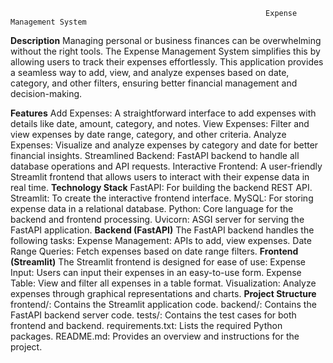                                                             Expense Management System
**Description**
Managing personal or business finances can be overwhelming without the right tools. The Expense Management System simplifies this by allowing users to track their expenses effortlessly. This application provides a seamless way to add, view, and analyze expenses based on date, category, and other filters, ensuring better financial management and decision-making.

**Features**
Add Expenses: A straightforward interface to add expenses with details like date, amount, category, and notes.
View Expenses: Filter and view expenses by date range, category, and other criteria.
Analyze Expenses: Visualize and analyze expenses by category and date for better financial insights.
Streamlined Backend: FastAPI backend to handle all database operations and API requests.
Interactive Frontend: A user-friendly Streamlit frontend that allows users to interact with their expense data in real time.
**Technology Stack**
FastAPI: For building the backend REST API.
Streamlit: To create the interactive frontend interface.
MySQL: For storing expense data in a relational database.
Python: Core language for the backend and frontend processing.
Uvicorn: ASGI server for serving the FastAPI application.
**Backend (FastAPI)**
The FastAPI backend handles the following tasks:
Expense Management: APIs to add, view expenses.
Date Range Queries: Fetch expenses based on date range filters.
**Frontend (Streamlit)**
The Streamlit frontend is designed for ease of use:
Expense Input: Users can input their expenses in an easy-to-use form.
Expense Table: View and filter all expenses in a table format.
Visualization: Analyze expenses through graphical representations and charts.
**Project Structure**
frontend/: Contains the Streamlit application code.
backend/: Contains the FastAPI backend server code.
tests/: Contains the test cases for both frontend and backend.
requirements.txt: Lists the required Python packages.
README.md: Provides an overview and instructions for the project.
